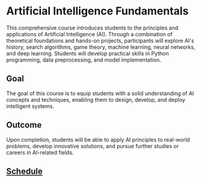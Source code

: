 # Artificial Intelligence Fundamentals

This comprehensive course introduces students to the principles and applications of Artificial Intelligence (AI). Through a combination of theoretical foundations and hands-on projects, participants will explore AI's history, search algorithms, game theory, machine learning, neural networks, and deep learning. Students will develop practical skills in Python programming, data preprocessing, and model implementation.

## Goal
The goal of this course is to equip students with a solid understanding of AI concepts and techniques, enabling them to design, develop, and deploy intelligent systems.

## Outcome
Upon completion, students will be able to apply AI principles to real-world problems, develop innovative solutions, and pursue further studies or careers in AI-related fields.

## [Schedule](Schedule.md)
